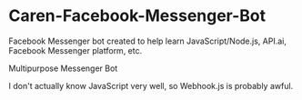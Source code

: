 # Caren-Facebook-Messenger-Bot
Facebook Messenger bot created to help learn JavaScript/Node.js, API.ai, Facebook Messenger platform, etc.

Multipurpose Messenger Bot

I don't actually know JavaScript very well, so Webhook.js is probably awful.
